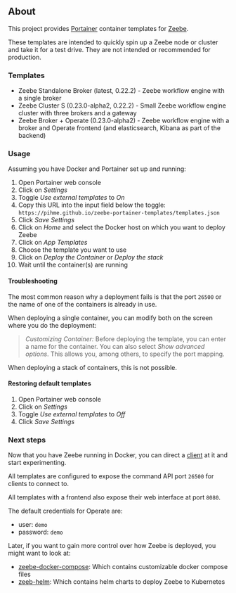 ## About
This project provides [Portainer](https://www.portainer.io/) container templates for [Zeebe](https://zeebe.io/).

These templates are intended to quickly spin up a Zeebe node or cluster and take it for a test drive. They are not intended or recommended for production.

### Templates
* Zeebe Standalone Broker (latest, 0.22.2) - Zeebe workflow engine with a single broker
* Zeebe Cluster S (0.23.0-alpha2, 0.22.2) - Small Zeebe workflow engine cluster with three brokers and a gateway
* Zeebe Broker + Operate (0.23.0-alpha2) - Zeebe workflow engine with a broker and Operate frontend (and elasticsearch, Kibana as part of the backend)

### Usage
Assuming you have Docker and Portainer set up and running:

1. Open Portainer web console
1. Click on _Settings_
1. Toggle _Use external templates_ to _On_
1. Copy this URL into the input field below the toggle: `https://pihme.github.io/zeebe-portainer-templates/templates.json`
1. Click _Save Settings_
1. Click on _Home_ and select the Docker host on which you want to deploy Zeebe
1. Click on _App Templates_
1. Choose the template you want to use
1. Click on _Deploy the Container_ or _Deploy the stack_
1. Wait until the container(s) are running

#### Troubleshooting
The most common reason why a deployment fails is that the port `26500` or the name of one of the containers is already in use. 

When deploying a single container, you can modify both on the screen where you do the deployment:

> *Customizing Container:* Before deploying the template, you can enter a name for the container. You can also select _Show advanced options_. This allows you, among others, to specify the port mapping.

When deploying a stack of containers, this is not possible.

#### Restoring default templates
1. Open Portainer web console
1. Click on _Settings_
1. Toggle _Use external templates_ to _Off_
1. Click _Save Settings_

### Next steps
Now that you have Zeebe running in Docker, you can direct a [client]([https://docs.zeebe.io/clients/index.html) at it and start experimenting.

All templates are configured to expose the command API port `26500` for clients to connect to.

All templates with a frontend also expose their web interface at port `8080`. 

The default credentials for Operate are:
 * user: `demo`
 * password: `demo` 

Later, if you want to gain more control over how Zeebe is deployed, you might want to look at:
* [zeebe-docker-compose](https://github.com/zeebe-io/zeebe-docker-compose): Which contains customizable docker compose files
* [zeeb-helm](https://helm.zeebe.io/): Which contains helm charts to deploy Zeebe to Kubernetes